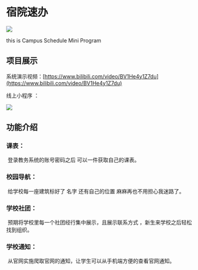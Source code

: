 # 宿院速办

<a><img src="https://img.shields.io/badge/license-GPL3-brightgreen"></a>

this is Campus Schedule Mini Program 



## 项目展示

系统演示视频：[https://www.bilibili.com/video/BV1He4y1Z7du](https://www.bilibili.com/video/BV1He4y1Z7du)

线上小程序 ：

 ![](https://s1.ax1x.com/2022/09/10/vO97FJ.jpg)



## 功能介绍

### 课表：

​	登录教务系统的账号密码之后  可以一件获取自己的课表。

 ### 校园导航：

​	给学校每一座建筑标好了 名字 还有自己的位置 麻麻再也不用担心我迷路了。

### 学校社团：

​	预期将学校里每一个社团经行集中展示，且展示联系方式 ，新生来学校之后轻松找到组织。

### 学校通知：
​	从官网实施爬取官网的通知，让学生可以从手机端方便的查看官网通知。
 	









